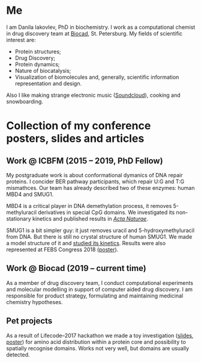# Me

I am Danila Iakovlev, PhD in biochemistry. I work as a computational chemist in drug discovery team at [Biocad](biocadglobal.com), St. Petersburg. My fields of scientific interest are:
* Protein structures;
* Drug Discovery;
* Protein dynamics;
* Nature of biocatalysis;
* Visualization of biomolecules and, generally, scientific information representation
  and design.

Also I like making strange electronic music
([Soundcloud](https://soundcloud.com/moleculadesigner)), cooking and snowboarding.

# Collection of my conference posters, slides and articles

## Work @ ICBFM (2015 – 2019, PhD Fellow)

My postgraduate work is about conformational dymanics of DNA repair proteins.
I concider BER pathway participants, which repair U:G and T:G mismathces. Our team has
already described two of these enzymes: human MBD4 and SMUG1.

MBD4 is a critical player in DNA demethylation process, it removes
5-methyluracil derivatives in special CpG domains.
We investigated its non-stationary kinetics and
published results in [*Acta Naturae*](Articles/Acta-Naturae-MBD4.pdf).

SMUG1 is a bit simpler guy: it just removes uracil and 5-hydroxymethyluracil
from DNA. But there is still no crystal structure of human SMUG1. We made a model
structure of it and [studied its kinetics](Articles/MolBioSystems-SMUG1.pdf).
Results were also represented at FEBS Congress 2018 ([poster](Posters/FEBS-2018.pdf)).

## Work @ Biocad (2019 – current time)

As a member of drug discovery team, I conduct computational experiments and molecular modelling in support of computer aided drug discovery. I am responsible for product strategy, formulating and maintaining medicinal chemistry hypotheses.

## Pet projects

As a result of Lifecode–2017 hackathon we made a toy investigation
([slides](Talks/LifeCode-2017-hackathon.pdf), [poster](Posters/BGRS-SB-2018.pdf))
for amino acid distribution within a protein core and
possibility to spatially recognise domains.
Works not very well, but domains are usually detected.
